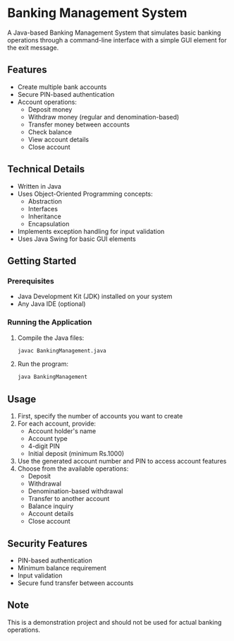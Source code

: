 # Banking Management System

A Java-based Banking Management System that simulates basic banking operations through a command-line interface with a simple GUI element for the exit message.

## Features

- Create multiple bank accounts
- Secure PIN-based authentication
- Account operations:
  - Deposit money
  - Withdraw money (regular and denomination-based)
  - Transfer money between accounts
  - Check balance
  - View account details
  - Close account

## Technical Details

- Written in Java
- Uses Object-Oriented Programming concepts:
  - Abstraction
  - Interfaces
  - Inheritance
  - Encapsulation
- Implements exception handling for input validation
- Uses Java Swing for basic GUI elements

## Getting Started

### Prerequisites

- Java Development Kit (JDK) installed on your system
- Any Java IDE (optional)

### Running the Application

1. Compile the Java files:
   ```bash
   javac BankingManagement.java
   ```

2. Run the program:
   ```bash
   java BankingManagement
   ```

## Usage

1. First, specify the number of accounts you want to create
2. For each account, provide:
   - Account holder's name
   - Account type
   - 4-digit PIN
   - Initial deposit (minimum Rs.1000)
3. Use the generated account number and PIN to access account features
4. Choose from the available operations:
   - Deposit
   - Withdrawal
   - Denomination-based withdrawal
   - Transfer to another account
   - Balance inquiry
   - Account details
   - Close account

## Security Features

- PIN-based authentication
- Minimum balance requirement
- Input validation
- Secure fund transfer between accounts

## Note

This is a demonstration project and should not be used for actual banking operations.
